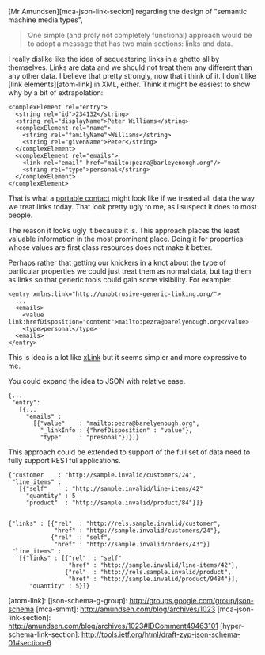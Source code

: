 [Mr Amundsen][mca-json-link-secion] regarding the design of "semantic
machine media types",

> One simple (and proly not completely functional) approach would be
> to adopt a message that has two main sections: links and data.

I really dislike like the idea of sequestering links in a ghetto all
by themselves.  Links are data and we should not treat them any
different than any other data.  I believe that pretty strongly, now
that i think of it.  I don't like [link elements][atom-link] in XML,
either.  Think it might be easiest to show why by a bit of
extrapolation:

    <complexElement rel="entry">
      <string rel="id">234132</string>
      <string rel="displayName">Peter Williams</string>
      <complexElement rel="name">
        <string rel="familyName">Williams</string>
        <string rel="givenName">Peter</string>
      </complexElement>
      <complexElement rel="emails">
        <link rel="email" href="mailto:pezra@barleyenough.org"/>
        <string rel="type">personal</string>
      </complexElement>
    </complexElement>

That is what a [portable contact][] might look like if we treated all
data the way we treat links today.  That look pretty ugly to me, as i
suspect it does to most people.

[portable contact]: http://portablecontacts.net/

The reason it looks ugly it because it is.  This approach places the
least valuable information in the most prominent place.  Doing it for
properties whose values are first class resources does not make it
better.

Perhaps rather that getting our knickers in a knot about the type of
particular properties we could just treat them as normal data, but tag
them as links so that generic tools could gain some visibility.  For
example:

    <entry xmlns:link="http://unobtrusive-generic-linking.org/">
      ...
      <emails>
        <value link:hrefDisposition="content">mailto:pezra@barelyenough.org</value>
        <type>personal</type>
      <emails>
    </entry>
    
This is idea is a lot like [xLink][] but it seems simpler and more expressive to me.

[xlink]: http://www.w3.org/TR/xlink
    
You could expand the idea to JSON with relative ease.

    {...
     "entry": 
       [{...
         "emails" :
           [{"value"    : "mailto:pezra@barelyenough.org",
             "_linkInfo : {"hrefDisposition" : "value"},
             "type"     : "presonal"}]}]}
            
This approach could be extended to support of the full set of data
need to fully support RESTful applications.




    {"customer    : "http://sample.invalid/customers/24",
     "line_items" : 
       [{"self"     : "http://sample.invalid/line-items/42"
         "quantity" : 5
         "product"  : "http://sample.invalid/product/84"}]}


    {"links" : [{"rel"  : "http://rels.sample.invalid/customer",
                 "href" : "http://sample.invalid/customers/24"},
                {"rel"  : "self",
                 "href" : "http://sample.invalid/orders/43"}]
     "line_items" : 
       [{"links" : [{"rel"  : "self"
                     "href" : "http://sample.invalid/line-items/42"},
                    {"rel"  : "http://rels.sample.invalid/product",
                     "href" : "http://sample.invalid/product/9484"}],
          "quantity" : 5}]}
		    
    

[atom-link]: 
[json-schema-g-group]: http://groups.google.com/group/json-schema
[mca-smmt]: http://amundsen.com/blog/archives/1023
[mca-json-link-section]: http://amundsen.com/blog/archives/1023#IDComment49463101
[hyper-schema-link-section]: http://tools.ietf.org/html/draft-zyp-json-schema-01#section-6
